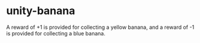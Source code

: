 # unity-banana
A reward of +1 is provided for collecting a yellow banana, and a reward of -1 is provided for collecting a blue banana.

